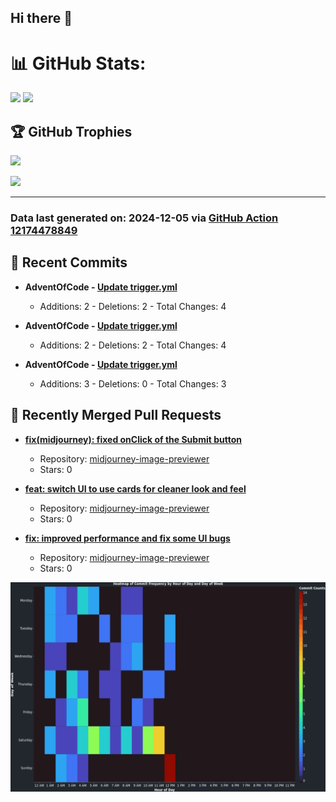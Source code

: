 ## Hi there 👋

<!--
**renerod1/renerod1** is a ✨ _special_ ✨ repository because its `README.md` (this file) appears on your GitHub profile.

Here are some ideas to get you started:

- 🔭 I’m currently working on ...
- 🌱 I’m currently learning ...
- 👯 I’m looking to collaborate on ...
- 🤔 I’m looking for help with ...
- 💬 Ask me about ...
- 📫 How to reach me: ...
- 😄 Pronouns: ...
- ⚡ Fun fact: ...
-->

# 📊 GitHub Stats:

![](https://github-readme-stats.vercel.app/api/?username=renerod1&hide_border=true&theme=transparent&show_icons=true&include_all_commits=true&exclude_repo=renerod1) ![](https://github-readme-stats.vercel.app/api/top-langs/?username=renerod1&hide_border=true&theme=transparent&layout=compact&langs_count=20&exclude_repo=renerod1&hide=git+attributes)

## 🏆 GitHub Trophies

![](https://github-profile-trophy.vercel.app/?username=renerod1&no-bg=true&no-frame=true)

![](https://skillicons.dev/icons?i=java,ts,godot,scss,kotlin,html,js,postgresql)

---

### Data last generated on: 2024-12-05 via [GitHub Action 12174478849](https://github.com/renerod1/renerod1/actions/runs/12174478849)


## 🚀 Recent Commits

- **AdventOfCode - [Update trigger.yml](https://github.com/renerod1/AdventOfCode/commit/461b506ccbd7d3ec1ab0f6e39fdb47c602811486)**
   - Additions: 2 - Deletions: 2 - Total Changes: 4

- **AdventOfCode - [Update trigger.yml](https://github.com/renerod1/AdventOfCode/commit/225b4b6bb0dd920567e482ca506a8381b4d395ae)**
   - Additions: 2 - Deletions: 2 - Total Changes: 4

- **AdventOfCode - [Update trigger.yml](https://github.com/renerod1/AdventOfCode/commit/bf7882ca73ad8317a3d2dd84db1d1dca6595e306)**
   - Additions: 3 - Deletions: 0 - Total Changes: 3

## 🔀 Recently Merged Pull Requests

- **[fix(midjourney): fixed onClick of the Submit button](https://github.com/renerod1/midjourney-image-previewer/pull/12)**
   - Repository: [midjourney-image-previewer](https://github.com/renerod1/midjourney-image-previewer)
   - Stars: 0

- **[feat: switch UI to use cards for cleaner look and feel](https://github.com/renerod1/midjourney-image-previewer/pull/10)**
   - Repository: [midjourney-image-previewer](https://github.com/renerod1/midjourney-image-previewer)
   - Stars: 0

- **[fix: improved performance and fix some UI bugs](https://github.com/renerod1/midjourney-image-previewer/pull/9)**
   - Repository: [midjourney-image-previewer](https://github.com/renerod1/midjourney-image-previewer)
   - Stars: 0

![](DataVisuals/data.gif)

